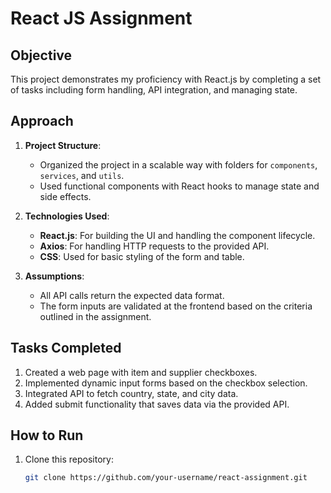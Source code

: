 # React JS Assignment

## Objective
This project demonstrates my proficiency with React.js by completing a set of tasks including form handling, API integration, and managing state.

## Approach
1. **Project Structure**: 
   - Organized the project in a scalable way with folders for `components`, `services`, and `utils`.
   - Used functional components with React hooks to manage state and side effects.

2. **Technologies Used**:
   - **React.js**: For building the UI and handling the component lifecycle.
   - **Axios**: For handling HTTP requests to the provided API.
   - **CSS**: Used for basic styling of the form and table.

3. **Assumptions**:
   - All API calls return the expected data format.
   - The form inputs are validated at the frontend based on the criteria outlined in the assignment.

## Tasks Completed
1. Created a web page with item and supplier checkboxes.
2. Implemented dynamic input forms based on the checkbox selection.
3. Integrated API to fetch country, state, and city data.
4. Added submit functionality that saves data via the provided API.

## How to Run
1. Clone this repository:
   ```bash
   git clone https://github.com/your-username/react-assignment.git
